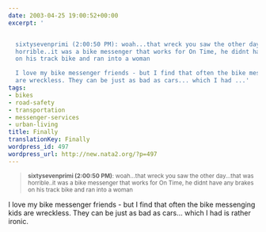 ```yaml
---
date: 2003-04-25 19:00:52+00:00
excerpt: '


  sixtysevenprimi (2:00:50 PM): woah...that wreck you saw the other day...that was
  horrible..it was a bike messenger that works for On Time, he didnt have any brakes
  on his track bike and ran into a woman

  I love my bike messenger friends - but I find that often the bike messenging kids
  are wreckless. They can be just as bad as cars... which I had ...'
tags:
- bikes
- road-safety
- transportation
- messenger-services
- urban-living
title: Finally
translationKey: Finally
wordpress_id: 497
wordpress_url: http://new.nata2.org/?p=497
---
```


<blockquote>
<small>
<b>sixtysevenprimi (2:00:50 PM)</b>: woah...that wreck you saw the other day...that was horrible..it was a bike messenger that works for On Time, he didnt have any brakes on his track bike and ran into a woman</small></blockquote>
I love my bike messenger friends - but I find that often the bike messenging kids are wreckless. They can be just as bad as cars... which I had is rather ironic.